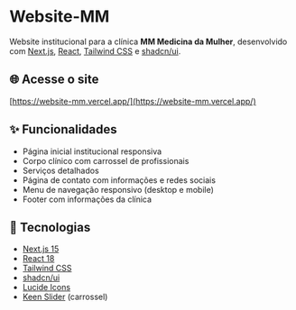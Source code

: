 # Website-MM

Website institucional para a clínica **MM Medicina da Mulher**, desenvolvido com [Next.js](https://nextjs.org/), [React](https://react.dev/), [Tailwind CSS](https://tailwindcss.com/) e [shadcn/ui](https://ui.shadcn.com/).

## 🌐 Acesse o site

[https://website-mm.vercel.app/](https://website-mm.vercel.app/)

## ✨ Funcionalidades

- Página inicial institucional responsiva
- Corpo clínico com carrossel de profissionais
- Serviços detalhados
- Página de contato com informações e redes sociais
- Menu de navegação responsivo (desktop e mobile)
- Footer com informações da clínica

## 🚀 Tecnologias

- [Next.js 15](https://nextjs.org/)
- [React 18](https://react.dev/)
- [Tailwind CSS](https://tailwindcss.com/)
- [shadcn/ui](https://ui.shadcn.com/)
- [Lucide Icons](https://lucide.dev/)
- [Keen Slider](https://keen-slider.io/) (carrossel)
